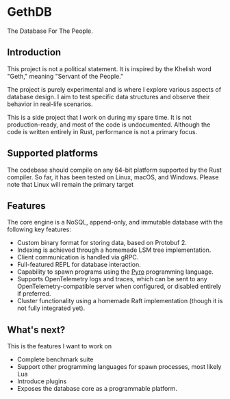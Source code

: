 GethDB
======

The Database For The People.

## Introduction

This project is not a political statement. It is inspired by the Khelish word "Geth," meaning "Servant of the People."

The project is purely experimental and is where I explore various aspects of database design. I aim to test specific
data structures and observe their behavior in real-life scenarios.

This is a side project that I work on during my spare time. It is not production-ready, and most of the code is
undocumented. Although the code is written entirely in Rust, performance is not a primary focus.

## Supported platforms

The codebase should compile on any 64-bit platform supported by the Rust compiler. So far, it has been tested on Linux,
macOS, and Windows. Please note that Linux will remain the primary target

## Features

The core engine is a NoSQL, append-only, and immutable database with the following key features:

* Custom binary format for storing data, based on Protobuf 2.
* Indexing is achieved through a homemade LSM tree implementation.
* Client communication is handled via gRPC.
* Full-featured REPL for database interaction.
* Capability to spawn programs using the [Pyro] programming language.
* Supports OpenTelemetry logs and traces, which can be sent to any OpenTelemetry-compatible server when configured, or disabled entirely if preferred.
* Cluster functionality using a homemade Raft implementation (though it is not fully integrated yet).

## What's next?

This is the features I want to work on

* Complete benchmark suite
* Support other programming languages for spawn processes, most likely Lua
* Introduce plugins
* Exposes the database core as a programmable platform.

[Pyro]: https://github.com/YoEight/pyro
